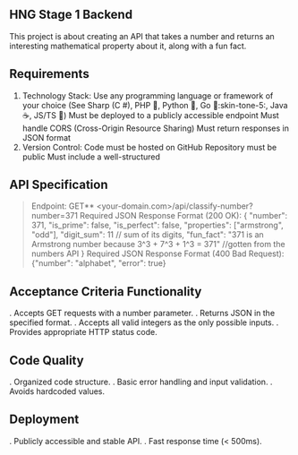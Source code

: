 ## HNG Stage 1 Backend

This project is about creating an API that takes a number and returns an interesting mathematical property about it, along with a fun fact.

## Requirements
1. Technology Stack:
   Use any programming language or framework of your choice (See Sharp (C #), PHP :elephant:, Python :snake:, Go :runner::skin-tone-5:, Java :coffee:, JS/TS :nauseated_face:)
   Must be deployed to a publicly accessible endpoint
   Must handle CORS (Cross-Origin Resource Sharing)
   Must return responses in JSON format
2. Version Control:
   Code must be hosted on GitHub
   Repository must be public
   Must include a well-structured

## API Specification
> Endpoint: GET** <your-domain.com>/api/classify-number?number=371
> Required JSON Response Format (200 OK):
  { "number": 371, "is_prime": false, "is_perfect": false, "properties": ["armstrong", "odd"], "digit_sum": 11 // sum of its digits, "fun_fact": "371 is an Armstrong number because 3^3 + 7^3 + 1^3 = 371" //gotten from the numbers API } 
> Required JSON Response Format (400 Bad Request):
  {"number": "alphabet", "error": true}

## Acceptance Criteria Functionality
. Accepts GET requests with a number parameter.
. Returns JSON in the specified format.
. Accepts all valid integers as the only possible inputs.
. Provides appropriate HTTP status code.

## Code Quality
. Organized code structure.
. Basic error handling and input validation.
. Avoids hardcoded values.

## Deployment
. Publicly accessible and stable API.
. Fast response time (< 500ms).

